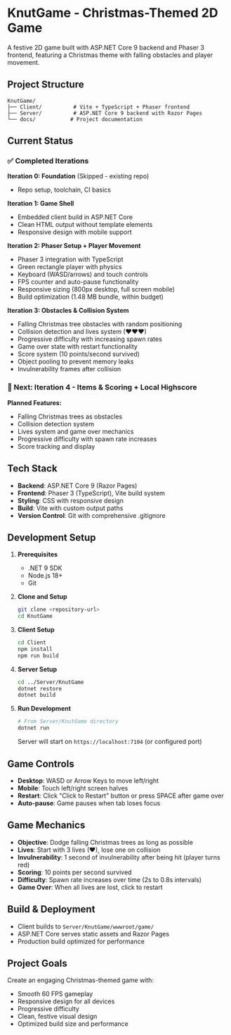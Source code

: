 # KnutGame - Christmas-Themed 2D Game

A festive 2D game built with ASP.NET Core 9 backend and Phaser 3 frontend, featuring a Christmas theme with falling obstacles and player movement.

## Project Structure

```
KnutGame/
├── Client/          # Vite + TypeScript + Phaser frontend
├── Server/          # ASP.NET Core 9 backend with Razor Pages
└── docs/           # Project documentation
```

## Current Status

### ✅ Completed Iterations

**Iteration 0: Foundation** (Skipped - existing repo)
- Repo setup, toolchain, CI basics

**Iteration 1: Game Shell**
- Embedded client build in ASP.NET Core
- Clean HTML output without template elements
- Responsive design with mobile support

**Iteration 2: Phaser Setup + Player Movement**
- Phaser 3 integration with TypeScript
- Green rectangle player with physics
- Keyboard (WASD/arrows) and touch controls
- FPS counter and auto-pause functionality
- Responsive sizing (800px desktop, full screen mobile)
- Build optimization (1.48 MB bundle, within budget)

**Iteration 3: Obstacles & Collision System**
- Falling Christmas tree obstacles with random positioning
- Collision detection and lives system (♥♥♥)
- Progressive difficulty with increasing spawn rates
- Game over state with restart functionality
- Score system (10 points/second survived)
- Object pooling to prevent memory leaks
- Invulnerability frames after collision

### 🚧 Next: Iteration 4 - Items & Scoring + Local Highscore

**Planned Features:**
- Falling Christmas trees as obstacles
- Collision detection system
- Lives system and game over mechanics
- Progressive difficulty with spawn rate increases
- Score tracking and display

## Tech Stack

- **Backend**: ASP.NET Core 9 (Razor Pages)
- **Frontend**: Phaser 3 (TypeScript), Vite build system
- **Styling**: CSS with responsive design
- **Build**: Vite with custom output paths
- **Version Control**: Git with comprehensive .gitignore

## Development Setup

1. **Prerequisites**
   - .NET 9 SDK
   - Node.js 18+
   - Git

2. **Clone and Setup**
   ```bash
   git clone <repository-url>
   cd KnutGame
   ```

3. **Client Setup**
   ```bash
   cd Client
   npm install
   npm run build
   ```

4. **Server Setup**
   ```bash
   cd ../Server/KnutGame
   dotnet restore
   dotnet build
   ```

5. **Run Development**
   ```bash
   # From Server/KnutGame directory
   dotnet run
   ```

   Server will start on `https://localhost:7104` (or configured port)

## Game Controls

- **Desktop**: WASD or Arrow Keys to move left/right
- **Mobile**: Touch left/right screen halves
- **Restart**: Click "Click to Restart" button or press SPACE after game over
- **Auto-pause**: Game pauses when tab loses focus

## Game Mechanics

- **Objective**: Dodge falling Christmas trees as long as possible
- **Lives**: Start with 3 lives (♥), lose one on collision
- **Invulnerability**: 1 second of invulnerability after being hit (player turns red)
- **Scoring**: 10 points per second survived
- **Difficulty**: Spawn rate increases over time (2s to 0.8s intervals)
- **Game Over**: When all lives are lost, click to restart

## Build & Deployment

- Client builds to `Server/KnutGame/wwwroot/game/`
- ASP.NET Core serves static assets and Razor Pages
- Production build optimized for performance

## Project Goals

Create an engaging Christmas-themed game with:
- Smooth 60 FPS gameplay
- Responsive design for all devices
- Progressive difficulty
- Clean, festive visual design
- Optimized build size and performance
